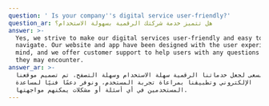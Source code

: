 ```yaml
---
question: ' Is your company''s digital service user-friendly?'
question_ar: هل تتميز خدمة شركتك الرقمية بسهولة الاستخدام؟
answer: >-
  Yes, we strive to make our digital services user-friendly and easy to
  navigate. Our website and app have been designed with the user experience in
  mind, and we offer customer support to help users with any questions or issues
  they may encounter.
answer_ar: >-
  نحن نسعى لجعل خدماتنا الرقمية سهلة الاستخدام وسهلة التصفح. تم تصميم موقعنا
  الإلكتروني وتطبيقنا بمراعاة تجربة المستخدم، ونوفر دعمًا فنيًا لمساعدة
  المستخدمين في أي أسئلة أو مشكلات يمكنهم مواجهتها.
---
```


